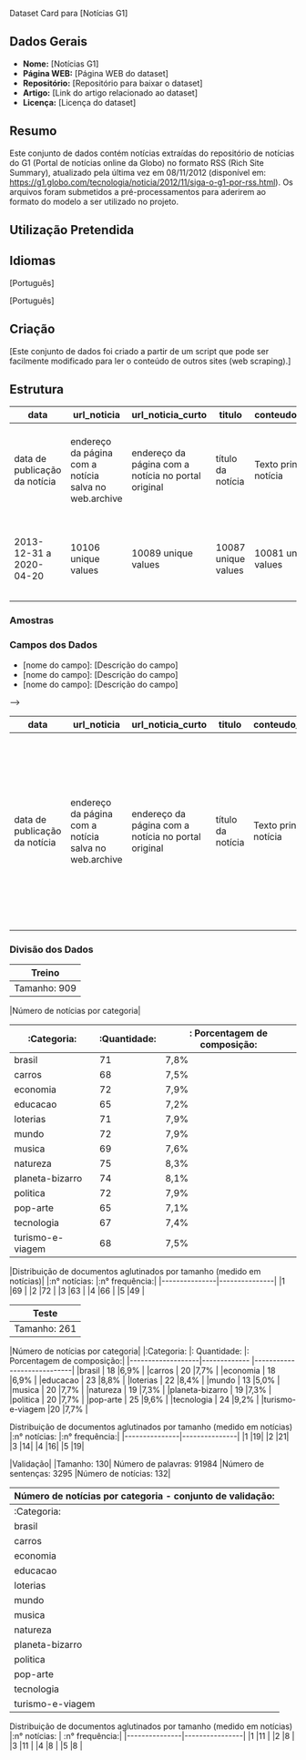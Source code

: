 Dataset Card para [Notícias G1]


## Dados Gerais

<!-- Se você está apenas usando um dataset já existente, coloque aqui os dados
do dataset original. Se você está combinando ou alterando datasets, ou está
construindo um dataset novo, preencha apenas o nome do dataset. -->

- **Nome:** [Notícias G1]
- **Página WEB:** [Página WEB do dataset]
- **Repositório:** [Repositório para baixar o dataset]
- **Artigo:** [Link do artigo relacionado ao dataset]
- **Licença:** [Licença do dataset]

## Resumo

<!-- Elabore uma breve descrição do dataset, informando: 
* Se foram usados datasets já existentes (quais são esses datasets?).
* O uso principal pretendido (classificação de texto, reconhecimento de entidades, etc.).
* Os principais idiomas presentes.
* O domínio dos dados. -->

Este conjunto de dados contém notícias extraídas do repositório de notícias do G1 (Portal de notícias online da Globo) no formato RSS (Rich Site Summary), atualizado pela última vez em 08/11/2012 (disponível em: https://g1.globo.com/tecnologia/noticia/2012/11/siga-o-g1-por-rss.html). Os arquivos foram submetidos a pré-processamentos para aderirem ao formato do modelo a ser utilizado no projeto.


## Utilização Pretendida

<!-- Indique quais as tarefas de NLP podem utilizar este dataset. Por exemplo, 
classificação de texto, reconhecimento de entidades, etc. 
Nesta seção, você pode detalhar e expandir o que foi apresentado no resumo. -->

<!-- Explique como o dataset pode ser carregado ou baixado, com códigos de 
exemplo e formatos de entrada. -->

## Idiomas

<!-- Indique os idiomas presentes no dataset. -->
[Português]

[Português]

## Criação

<!-- Se o dataset foi construído por você, indique a fonte dos dados usados e
descreva o processo de coleta e processamento. Se foi usado um dataset já existente,
indique a URL do dataset original. Se o dataset existente foi modificado,
descreva a modificação realizada e as ferramentas usadas. -->

[Este conjunto de dados foi criado a partir de um script que pode ser facilmente modificado para ler o conteúdo de outros sites (web scraping).]

## Estrutura

|data                          |url_noticia                                           |url_noticia_curto                                   |titulo              |conteudo_noticia                              |assunto                                                                 |
|----                          |-----------                                           |-----------------                                   |------              |----------------                              |-------                                                                 |
|data de publicação da notícia |endereço da página com a notícia salva no web.archive |endereço da página com a notícia no portal original |título da notícia   |Texto principal da notícia                    |Assunto da notícia (esporte, economia, política, tecnologia ou famosos)|
|2013-12-31 a 2020-04-20       |10106 unique values                                   |10089 unique values                                 |10087 unique values |10081 unique values                           |esportes 60%, economia 15%,  Other (2516) 25% |
### Amostras

<!-- Dê um exemplo usando uma estrutura JSON de uma amostra típica do dataset. -->

<!-- Um exemplo de amostra do dataset:


```json
{
    "id": "13818513", 
    "summary": "Amanda baked cookies and will bring Jerry some tomorrow.", 
    "dialogue": "Amanda: I baked  cookies. Do you want some?\r\nJerry: Sure!"
}
```
-->

<!-- Se achar importante, dê informações adicionais sobre os dados e que não estejam
em outras seções, por exemplo, estatísticas sobre as amostras do dataset,
distribuição dos dados coletados, etc. -->

### Campos dos Dados

<!-- Indique e descreva os campos presentes no dataset. Informe o tipo do campo. 
Se for um campo de categoria, informe os valores possíveis. -->

- [nome do campo]: [Descrição do campo]
- [nome do campo]: [Descrição do campo]
- [nome do campo]: [Descrição do campo]

-->

|data                         |url_noticia                                           |url_noticia_curto                                   |titulo            |conteudo_noticia          |assunto                                                                 |
|----                         |-----------                                           |-----------------                                   |------            |----------------          |-------                                                                 |
|data de publicação da notícia|endereço da página com a notícia salva no web.archive |endereço da página com a notícia no portal original |título da notícia |Texto principal da notícia|Assunto da notícia (Brasil, carros, economia, educação, loterias, mundo, música, natureza, planeta-bizarro, política, pop-arte, tecnologia, turismo e viagem)|

### Divisão dos Dados

<!-- Descreva as divisões existentes no dataset. Por exemplo, conjuntos de
treinamento, validação e teste. Forneça os tamanhos das divisões. Se achar
pertinente, forneça também estatísticas úteis de cada divisão. -->


|Treino|
|------|
|Tamanho: 909| Número de palavras: 630435 |Número de sentenças: 23148| Número de notícias: 911|

|Número de notícias por categoria|

|:Categoria:      |:Quantidade:	|: Porcentagem de composição:|
|-----------------|-------------|----------------------------|
|brasil	          |71	          |7,8%|
|carros           |68	          |7,5%|
|economia	      |72             |7,9%|
|educacao         |65	          |7,2%|
|loterias         |71	          |7,9%|
|mundo	          |72	          |7,9%|
|musica	          |69	          |7,6%|
|natureza         |75	          |8,3%|
|planeta-bizarro  |74	          |8,1%|
|politica         |72             |7,9%|
|pop-arte         |65	          |7,1%|
|tecnologia	      |67	          |7,4%|
|turismo-e-viagem |68	          |7,5%|


|Distribuição de documentos aglutinados por tamanho (medido em notícias)|
|:n° notícias:	|:n° frequência:|
|---------------|---------------|
|1	            |69             |
|2	            |72             |
|3	            |63             |
|4	            |66             |
|5	            |49             |


|Teste|
|-----|
|Tamanho: 261| Número de palavras: 186426 |Número de sentenças: 6967| Número de notícias: 262|

|Número de notícias por categoria|
|:Categoria:	    |: Quantidade:	|: Porcentagem de composição:|
|-------------------|-------------  |----------------------------|
|brasil	            | 18	        |6,9%                        |
|carros	            | 20	        |7,7%                        |
|economia           | 18	        |6,9%                        |
|educacao           | 23	        |8,8%                        |
|loterias           | 22	        |8,4%                        |
|mundo	            | 13            |5,0%                        |
|musica	            | 20	        |7,7%                        |
|natureza           | 19	        |7,3%                        |
|planeta-bizarro    | 19	        |7,3%                        |
|politica           | 20	        |7,7%                        |
|pop-arte	        | 25            |9,6%                        |
|tecnologia	        | 24	        |9,2%                        |
|turismo-e-viagem	|20	            |7,7%                        |


Distribuição de documentos aglutinados por tamanho (medido em notícias)
|:n° notícias:	|:n° frequência:|
|---------------|---------------|
|1	            |19|
|2	            |21|
|3	            |14|
|4	            |16|
|5	            |19|


|Validação|
|Tamanho: 130|  Número de palavras: 91984 |Número de sentenças: 3295 |Número de notícias: 132|

|Número de notícias por categoria - conjunto de validação:|
|---------------------------------------------------------|
|:Categoria:	      |: Quantidade:	|: Porcentagem de composição:|
|brasil	           |11	           |8,5%|
|carros	           |12	           |9,2%|
|economia          |10	           |7,7%|
|educacao          |12	           |9,2%|
|loterias          |7	           |5,4%|
|mundo	           |15	           |11,5%|
|musica            |11	           |8,5%|
|natureza          |6	           |4,6%|
|planeta-bizarro   |7	           |5,4%
|politica          |8	           |6,2%|
|pop-arte          |10	           |7,7%|
|tecnologia	       |9	           |6,9%|
|turismo-e-viagem  |12	           |9,2%|


Distribuição de documentos aglutinados por tamanho (medido em notícias)
|:n° notícias:	| :n° frequência:|
|---------------|----------------|
|1	            |11              |
|2	            |8               |
|3	            |11              |
|4	            |8               |
|5	            |8               |
